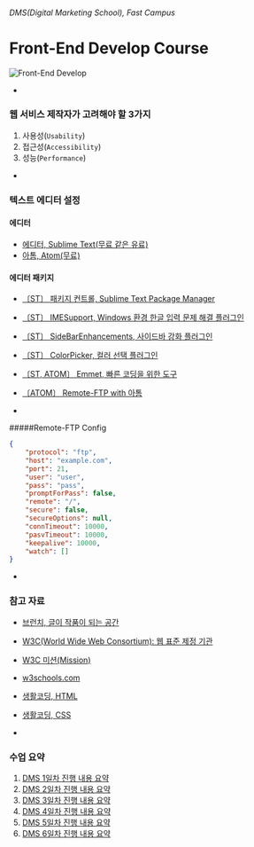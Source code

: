 ###### DMS(Digital Marketing School), Fast Campus
# Front-End Develop Course

![Front-End Develop](https://s-media-cache-ak0.pinimg.com/736x/df/ac/a1/dfaca128e49d957cfc0a1574d84e839d.jpg)

-

### 웹 서비스 제작자가 고려해야 할 3가지

1. 사용성(`Usability`)
1. 접근성(`Accessibility`)
1. 성능(`Performance`)

-

### 텍스트 에디터 설정

#### 에디터

- [에디터, Sublime Text(무료 같은 유료)](http://www.sublimetext.com/3)
- [아톰, Atom(무료)](https://atom.io/)

#### 에디터 패키지

- [〔ST〕 패키지 컨트롤, Sublime Text Package Manager](https://packagecontrol.io/)
- [〔ST〕 IMESupport, Windows 환경 한글 입력 문제 해결 플러그인](https://packagecontrol.io/packages/IMESupport)
- [〔ST〕 SideBarEnhancements, 사이드바 강화 플러그인](https://packagecontrol.io/packages/SideBarEnhancements)
- [〔ST〕 ColorPicker, 컬러 선택 플러그인](https://packagecontrol.io/packages/ColorPicker)
- [〔ST, ATOM〕 Emmet, 빠른 코딩을 위한 도구](http://emmet.io/)
- [〔ATOM〕 Remote-FTP with 아톰](https://atom.io/packages/Remote-FTP)

-

#####Remote-FTP Config

```json
{
    "protocol": "ftp",
    "host": "example.com",
    "port": 21,
    "user": "user",
    "pass": "pass",
    "promptForPass": false,
    "remote": "/",
    "secure": false,
    "secureOptions": null,
    "connTimeout": 10000,
    "pasvTimeout": 10000,
    "keepalive": 10000,
    "watch": []
}
```

-

### 참고 자료

- [브런치, 글이 작품이 되는 공간](https://brunch.co.kr/)
- [W3C(World Wide Web Consortium): 웹 표준 제정 기관](https://www.w3.org)
- [W3C 미션(Mission)](https://www.w3.org/Consortium/mission)
- [w3schools.com](http://w3schools.com)
- [생활코딩, HTML](http://opentutorials.org/course/2039)
- [생활코딩, CSS](http://opentutorials.org/course/45)

-

### 수업 요약

1. [DMS 1일차 진행 내용 요약](DAY01/README.md)
1. [DMS 2일차 진행 내용 요약](DAY02/README.md)
1. [DMS 3일차 진행 내용 요약](DAY03/README.md)
1. [DMS 4일차 진행 내용 요약](DAY04/README.md)
1. [DMS 5일차 진행 내용 요약](DAY05/README.md)
1. [DMS 6일차 진행 내용 요약](DAY06/README.md)
